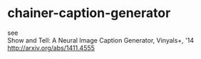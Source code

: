 # chainer-caption-generator
see<br>
Show and Tell: A Neural Image Caption Generator, Vinyals+, '14<br>
http://arxiv.org/abs/1411.4555

